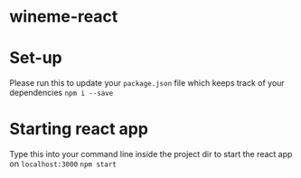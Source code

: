 # wineme-react

# Set-up
Please run this to update your `package.json` file which keeps track of your dependencies
`npm i --save`

# Starting react app
Type this into your command line inside the project dir to start the react app on `localhost:3000`
`npm start`
